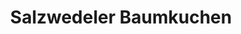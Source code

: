 ---
title: "Salzwedeler Baumkuchen"
url: /salzwedel/salzwedeler-baumkuchen-am-gueterbahnhof/
shop: Bäckerei
---
